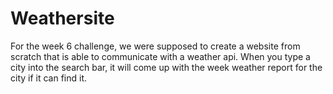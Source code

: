 # Weathersite

For the week 6 challenge, we were supposed to create a website from scratch that is able to communicate with a weather api. When you type a city into the search bar, it will come up with the week weather report for the city if it can find it.